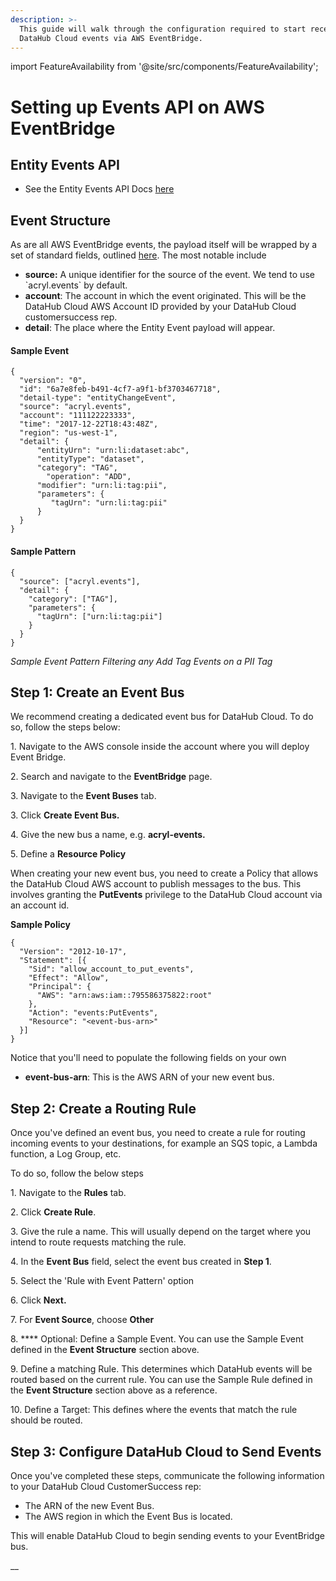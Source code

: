 ```yaml
---
description: >-
  This guide will walk through the configuration required to start receiving
  DataHub Cloud events via AWS EventBridge.
---
```

import FeatureAvailability from '@site/src/components/FeatureAvailability';


# Setting up Events API on AWS EventBridge
<FeatureAvailability saasOnly />

## Entity Events API

* See the Entity Events API Docs [here](docs/managed-datahub/datahub-api/entity-events-api.md)

## Event Structure

As are all AWS EventBridge events, the payload itself will be wrapped by a set of standard fields, outlined [here](https://docs.aws.amazon.com/eventbridge/latest/userguide/eb-events.html). The most notable include

* **source:** A unique identifier for the source of the event. We tend to use \`acryl.events\` by default.
* **account**: The account in which the event originated. This will be the DataHub Cloud AWS Account ID provided by your DataHub Cloud customersuccess rep.
* **detail**: The place where the Entity Event payload will appear.

#### Sample Event

```
{
  "version": "0",
  "id": "6a7e8feb-b491-4cf7-a9f1-bf3703467718",
  "detail-type": "entityChangeEvent",
  "source": "acryl.events",
  "account": "111122223333",
  "time": "2017-12-22T18:43:48Z",
  "region": "us-west-1",
  "detail": {
      "entityUrn": "urn:li:dataset:abc",
      "entityType": "dataset",
      "category": "TAG",
        "operation": "ADD",
      "modifier": "urn:li:tag:pii",
      "parameters": {
         "tagUrn": "urn:li:tag:pii"
      }
  }
}
```

#### Sample Pattern

```
{ 
  "source": ["acryl.events"], 
  "detail": {
    "category": ["TAG"],
    "parameters": {
      "tagUrn": ["urn:li:tag:pii"]
    }
  }
}
```

_Sample Event Pattern Filtering any Add Tag Events on a PII Tag_

## Step 1: Create an Event Bus

We recommend creating a dedicated event bus for DataHub Cloud. To do so, follow the steps below:

1\. Navigate to the AWS console inside the account where you will deploy Event Bridge.

2\. Search and navigate to the **EventBridge** page.

3\. Navigate to the **Event Buses** tab.

3\. Click **Create Event Bus.**

4\. Give the new bus a name, e.g. **acryl-events.**

5\. Define a **Resource Policy**

When creating your new event bus, you need to create a Policy that allows the DataHub Cloud AWS account to publish messages to the bus. This involves granting the **PutEvents** privilege to the DataHub Cloud account via an account id.

**Sample Policy**

```
{
  "Version": "2012-10-17",
  "Statement": [{
    "Sid": "allow_account_to_put_events",
    "Effect": "Allow",
    "Principal": {
      "AWS": "arn:aws:iam::795586375822:root"
    },
    "Action": "events:PutEvents",
    "Resource": "<event-bus-arn>"
  }]
}
```

Notice that you'll need to populate the following fields on your own

* **event-bus-arn**: This is the AWS ARN of your new event bus.

## Step 2: Create a Routing Rule

Once you've defined an event bus, you need to create a rule for routing incoming events to your destinations, for example an SQS topic, a Lambda function, a Log Group, etc.

To do so, follow the below steps

1\. Navigate to the **Rules** tab.

2\. Click **Create Rule**.

3\. Give the rule a name. This will usually depend on the target where you intend to route requests matching the rule.

4\. In the **Event Bus** field, select the event bus created in **Step 1**.

5\. Select the 'Rule with Event Pattern' option

6\. Click **Next.**

7\. For **Event Source**, choose **Other**

8\. **** Optional: Define a Sample Event. You can use the Sample Event defined in the **Event Structure** section above.

9\. Define a matching Rule. This determines which DataHub events will be routed based on the current rule. You can use the Sample Rule defined in the **Event Structure** section above as a reference.

10\. Define a Target: This defines where the events that match the rule should be routed.



## Step 3: Configure DataHub Cloud to Send Events

Once you've completed these steps, communicate the following information to your DataHub Cloud CustomerSuccess rep:

* The ARN of the new Event Bus.
* The AWS region in which the Event Bus is located.

This will enable DataHub Cloud to begin sending events to your EventBridge bus.



__
